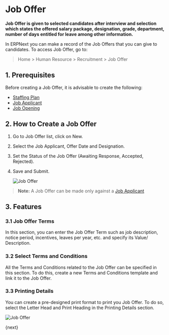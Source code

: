 <!-- add-breadcrumbs -->

# Job Offer

**Job Offer is given to selected candidates after interview and selection which states the offered salary package, designation, grade, department, number of days entitled for leave among other information.**


In ERPNext you can make a record of the Job Offers that you can give to candidates. To access Job Offer, go to:

> Home > Human Resource > Recruitment > Job Offer

## 1. Prerequisites

Before creating a Job Offer, it is advisable to create the following:

* [Staffing Plan](/docs/v12/user/manual/en/human-resources/staffing-plan)
* [Job Applicant](/docs/v12/user/manual/en/human-resources/job-applicant)
* [Job Opening](/docs/v12/user/manual/en/human-resources/job-opening)


## 2. How to Create a Job Offer

1. Go to Job Offer list, click on New.
1. Select the Job Applicant, Offer Date and Designation.
1. Set the Status of the Job Offer (Awaiting Response, Accepted, Rejected).
1. Save and Submit.


    <img class="screenshot" alt="Job Offer" src="{{docs_base_url}}/assets/img/human-resources/job-offer.png">

> **Note:** A Job Offer can be made only against a [Job Applicant](/docs/v12/user/manual/en/human-resources/job-applicant)

## 3. Features

### 3.1 Job Offer Terms

In this section, you can enter the Job Offer Term such as job description, notice period, incentives, leaves per year, etc. and specify its Value/ Description.

### 3.2 Select Terms and Conditions

All the Terms and Conditions related to the Job Offer can be specified in this section. To do this, create a new Terms and Conditions template and link it to the Job Offer.


### 3.3 Printing Details

You can create a pre-designed print format to print you Job Offer. To do so, select the Letter Head and Print Heading in the Printing Details section.

<img class="screenshot" alt="Job Offer" src="{{docs_base_url}}/assets/img/human-resources/job-offer-print.png">



{next}

